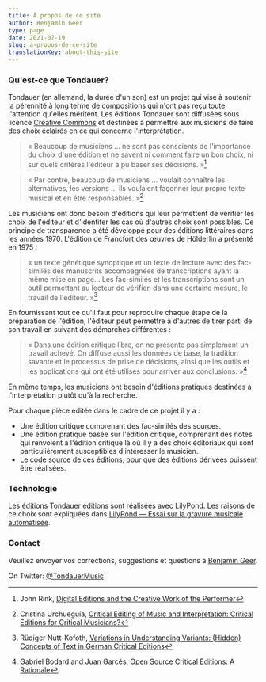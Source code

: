 ```yaml
---
title: À propos de ce site
author: Benjamin Geer
type: page
date: 2021-07-19
slug: a-propos-de-ce-site
translationKey: about-this-site
---
```


### Qu'est-ce que Tondauer?

Tondauer (en allemand, la durée d'un son) est un projet qui vise à
soutenir la pérennité à long terme de compositions qui n'ont pas reçu
toute l'attention qu'elles méritent. Les éditions Tondauer sont
diffusées sous licence [Creative
Commons](https://creativecommons.org/licenses/?lang=fr) et destinées à
permettre aux musiciens de faire des choix éclairés en ce qui concerne
l'interprétation.

> « Beaucoup de musiciens ... ne sont pas conscients de l'importance
> du choix d'une édition et ne savent ni comment faire un bon choix,
> ni sur quels critères l'éditeur a pu baser ses décisions. »[^Rink]

> « Par contre, beaucoup de musiciens ... voulait connaître les
> alternatives, les versions ... ils voulaient façonner leur propre
> texte musical et en être responsables. »[^Urchueguía]

Les musiciens ont donc besoin d'éditions qui leur permettent de
vérifier les choix de l'éditeur et d'identifer les cas où d'autres
choix sont possibles. Ce principe de transparence a été développé pour
des éditions littéraires dans les années 1970. L'édition de Francfort
des œuvres de Hölderlin a présenté en 1975&nbsp;:

> « un texte génétique synoptique et un texte de lecture avec des
> fac-similés des manuscrits accompagnées de transcriptions ayant la
> même mise en page... Les fac-similés et les transcriptions sont un
> outil permettant au lecteur de vérifier, dans une certaine mesure,
> le travail de l'éditeur. »[^Nutt-Kofoth]

En fournissant tout ce qu'il faut pour reproduire chaque étape de la
préparation de l'édition, l'éditeur peut permettre à d'autres de tirer
parti de son travail en suivant des démarches différentes&nbsp;:

> « Dans une édition critique libre, on ne présente pas simplement un
> travail achevé. On diffuse aussi les données de base, la tradition
> savante et le processus de prise de décisions, ainsi que les outils
> et les applications qui ont été utilisés pour arriver aux
> conclusions. »[^Bodard]

En même temps, les musiciens ont besoin d'éditions pratiques destinées
à l'interprétation plutôt qu'à la recherche.

Pour chaque pièce éditée dans le cadre de ce projet il y a&nbsp;:

- Une édition critique comprenant des fac-similés des sources.
- Une édition pratique basée sur l'édition critique, comprenant des
  notes qui renvoient à l'édition critique là où il y a des choix
  éditoriaux qui sont particulièrement susceptibles d'intéresser le
  musicien.
- [Le code source de ces
  éditions](https://github.com/benjamingeer/Tondauer/), pour que des
  éditions dérivées puissent être réalisées.

### Technologie

Les éditions Tondauer editions sont réalisées avec
[LilyPond](https://lilypond.org). Les raisons de ce choix sont
expliquées dans [LilyPond — Essai sur la gravure musicale
automatisée](https://lilypond.org/doc/v2.22/Documentation/essay/index.fr.html).

### Contact

Veuillez envoyer vos corrections, suggestions et questions à [Benjamin
Geer](https://benjamingeer.name/fr/).

On Twitter: [@TondauerMusic](https://twitter.com/TondauerMusic)

[^Rink]: John Rink, [Digital Editions and the Creative Work of the
    Performer](https://doi.org/10.1017/S1479409819000673)
[^Urchueguía]: Cristina Urchueguía, [Critical Editing of Music and
    Interpretation: Critical Editions for Critical
    Musicians?](https://www.jstor.org/stable/30227962)
[^Nutt-Kofoth]: Rüdiger Nutt-Kofoth, [Variations in Understanding
    Variants: (Hidden) Concepts of Text in German Critical
    Editions](https://doi.org/10.4000/variants.343)
[^Bodard]: Gabriel Bodard and Juan Garcés, [Open Source Critical
    Editions: A
    Rationale](https://blog.stoa.org/files/2010/09/Bodard-Garces_2009_Open-source-digital-editions.pdf)

